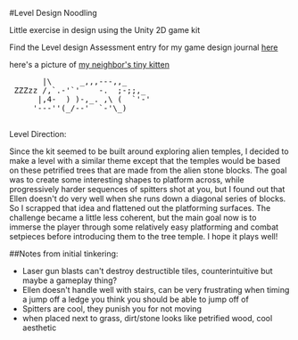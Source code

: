 ﻿#Level Design Noodling

Little exercise in design using the Unity 2D game kit

Find the Level design Assessment entry for my game design journal [here](LevelDesignAssessment.md)

here's a picture of [my neighbor's tiny kitten](catto.jpg)
<pre>
       |\      _,,,---,,_
 ZZZzz /,`.-'`'    -.  ;-;;,_
      |,4-  ) )-,_. ,\ (  `'-'
     '---''(_/--'  `-'\_) 
 </pre>
 
Level Direction:

Since the kit seemed to be built around exploring alien temples, I decided to make a level with a similar theme
except that the temples would be based on these petrified trees that are made from the alien stone blocks. The goal was to create some interesting shapes to platform across,
while progressively harder sequences of spitters shot at you, but I found out that Ellen doesn't do very well when she runs down a diagonal series of blocks. So I scrapped that idea and flattened out the platforming surfaces.
The challenge became a little less coherent, but the main goal now is to immerse the player through some relatively easy platforming and combat setpieces before introducing them to the tree temple. I hope it plays well!

 
 ##Notes from initial tinkering:
 - Laser gun blasts can't destroy destructible tiles, counterintuitive but maybe a gameplay thing?
 - Ellen doesn't handle well with stairs, can be very frustrating when timing a jump off a ledge you think you should be able to jump off of
 - Spitters are cool, they punish you for not moving
 - when placed next to grass, dirt/stone looks like petrified wood, cool aesthetic